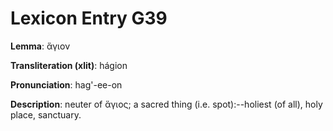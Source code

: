 # Lexicon Entry G39

**Lemma**: ἅγιον

**Transliteration (xlit)**: hágion

**Pronunciation**: hag'-ee-on

**Description**:
neuter of ἅγιος; a sacred thing (i.e. spot):--holiest (of all), holy place, sanctuary.
